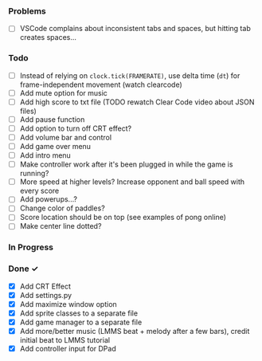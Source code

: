 ### Problems
- [ ] VSCode complains about inconsistent tabs and spaces, but hitting tab creates spaces...

### Todo
- [ ] Instead of relying on `clock.tick(FRAMERATE)`, use delta time (`dt`) for frame-independent movement (watch clearcode)
- [ ] Add mute option for music
- [ ] Add high score to txt file (TODO rewatch Clear Code video about JSON files)
- [ ] Add pause function
- [ ] Add option to turn off CRT effect?
- [ ] Add volume bar and control
- [ ] Add game over menu
- [ ] Add intro menu
- [ ] Make controller work after it's been plugged in while the game is running?
- [ ] More speed at higher levels? Increase opponent and ball speed with every score
- [ ] Add powerups...?
- [ ] Change color of paddles?
- [ ] Score location should be on top (see examples of pong online)
- [ ] Make center line dotted?

### In Progress

### Done ✓
- [X] Add CRT Effect
- [X] Add settings.py
- [X] Add maximize window option
- [X] Add sprite classes to a separate file
- [X] Add game manager to a separate file
- [X] Add more/better music (LMMS beat + melody after a few bars), credit initial beat to LMMS tutorial
- [X] Add controller input for DPad
